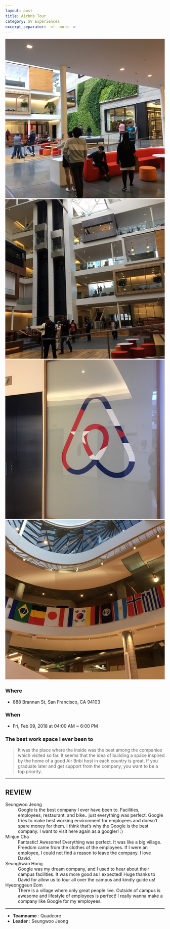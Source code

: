 ```yaml
---
layout: post
title: Airbnb Tour
category: SV Experiences
excerpt_separator:  <!--more-->
---
```


![Alt text](/assets/img/air1.jpeg)
![Alt text](/assets/img/air2.jpeg)
![Alt text](/assets/img/air3.jpeg)
![Alt text](/assets/img/air4.jpeg)

### Where
- 888 Brannan St, San Francisco, CA 94103

### When
- Fri, Feb 09, 2018 at 04:00 AM ~ 6:00 PM

### The best work space I ever been to
 > It was the place where the inside was the best among the companies which visited so far. It seems that the idea of ​​building a space inspired by the home of a good Air Bnbi host in each country is great. If you graduate later and get support from the company, you want to be a top priority.

* * *

## REVIEW
<dl>
    <dt>Seungwoo Jeong</dt>
        <dd>Google is the best company I ever have been to. Facilities, employees, restaurant, and bike.. just everything was perfect. Google tries to make best working environment for employees and doesn’t spare money for them. I think that’s why the Google is the best company. I want to visit here again as a googler! :)
    </dd>
    <dt>Minjun Cha</dt>
        <dd>Fantastic! Awesome! Everything was perfect. It was like a big village. Freedom came from the clothes of the employees. If I were an employee, I could not find a reason to leave the company. I love David.
        </dd>
    <dt>Seunghwan Hong</dt>
        <dd>Google was my dream company, and I used to hear about their campus facilities. It was more good as I expected! Huge thanks to David for allow us to tour all over the campus and kindly guide us!
        </dd>
    <dt>Hyeonggeun Eom</dt>
        <dd>There is a village where only great people live. Outside of campus is awesome and lifestyle of employees is perfect! I really wanna make a company like Google for my employees.
        </dd>
</dl>

* * *

- **Teamname** : Quadcore 
- **Leader** : Seungwoo Jeong





